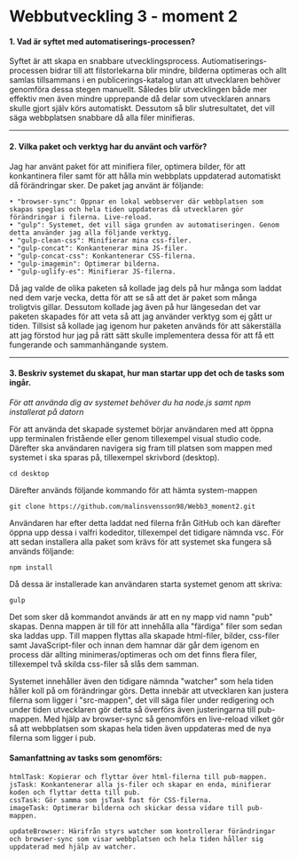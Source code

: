 # Webbutveckling 3 - moment 2

#### 1. Vad är syftet med automatiserings-processen? 

Syftet är att skapa en snabbare utvecklingsprocess.
Autiomatiserings-processen bidrar till att filstorlekarna blir mindre, bilderna optimeras och allt samlas tillsammans i en publicerings-katalog utan att utvecklaren behöver genomföra dessa stegen manuellt. Således blir utvecklingen både mer effektiv men även mindre upprepande då delar som utvecklaren annars skulle gjort själv körs automatiskt. Dessutom så blir slutresultatet, det vill säga webbplatsen snabbare då alla filer minifieras. 

***

 #### 2. Vilka paket och verktyg har du använt och varför? 
Jag har använt paket för att minifiera filer, optimera bilder, för att konkantinera filer samt för att hålla min 
webbplats uppdaterad automatiskt då förändringar sker. De paket jag använt är följande: 

```
• "browser-sync": Öppnar en lokal webbserver där webbplatsen som skapas speglas och hela tiden uppdateras då utvecklaren gör förändringar i filerna. Live-reload.
• "gulp": Systemet, det vill säga grunden av automatiseringen. Genom detta använder jag alla följande verktyg. 
• "gulp-clean-css": Minifierar mina css-filer.
• "gulp-concat": Konkantenerar mina JS-filer.
• "gulp-concat-css": Konkantenerar CSS-filerna.
• "gulp-imagemin": Optimerar bilderna.
• "gulp-uglify-es": Minifierar JS-filerna.
```

Då jag valde de olika paketen så kollade jag dels på hur många som laddat ned dem varje vecka, detta för att se så att det är paket som många troligtvis gillar. Dessutom kollade jag även på hur längesedan det var paketen skapades för att veta så att jag använder verktyg som ej gått ur tiden. 
Tillsist så kollade jag igenom hur paketen används för att säkerställa att jag förstod hur jag på rätt sätt skulle implementera dessa för att få ett fungerande och sammanhängande system. 
***

#### 3. Beskriv systemet du skapat, hur man startar upp det och de tasks som ingår. 
*För att använda dig av systemet behöver du ha node.js samt npm installerat på datorn* 

För att använda det skapade systemet börjar användaren med att öppna upp terminalen fristående eller genom tillexempel visual studio code. Därefter ska användaren navigera sig fram till platsen som mappen med systemet i ska sparas på, tillexempel skrivbord (desktop). 
```
cd desktop 
```
Därefter används följande kommando för att hämta system-mappen
```
git clone https://github.com/malinsvensson98/Webb3_moment2.git 
```
Användaren har efter detta laddat ned filerna från GitHub och kan därefter öppna upp dessa i valfri kodeditor, tillexempel det tidigare nämnda vsc. 
För att sedan installera alla paket som krävs för att systemet ska fungera så används följande: 
```
npm install 
```
Då dessa är installerade kan användaren starta systemet genom att skriva:
```
gulp 
```
Det som sker då kommandot används är att en ny mapp vid namn "pub" skapas. 
Denna mappen är till för att innehålla alla "färdiga" filer som sedan ska laddas upp. 
Till mappen flyttas alla skapade html-filer, bilder, css-filer samt JavaScript-filer och innan dem hamnar där går dem igenom en process där allting minimeras/optimeras och om det finns flera filer, tillexempel två skilda css-filer så slås dem samman. 

Systemet innehåller även den tidigare nämnda "watcher" som hela tiden håller koll på om förändringar görs. Detta innebär att utvecklaren kan justera filerna som ligger i "src-mappen", det vill säga filer under redigering och under tiden utvecklaren gör detta så överförs även justeringarna till pub-mappen. 
Med hjälp av browser-sync så genomförs en live-reload vilket gör så att webbplatsen som skapas hela tiden även uppdateras med de nya filerna som ligger i pub. 

#### Samanfattning av tasks som genomförs: 
 ```
 htmlTask: Kopierar och flyttar över html-filerna till pub-mappen. 
 jsTask: Konkantenerar alla js-filer och skapar en enda, minifierar koden och flyttar detta till pub. 
 cssTask: Gör samma som jsTask fast för CSS-filerna.
 imageTask: Optimerar bilderna och skickar dessa vidare till pub-mappen.
 
 updateBrowser: Härifrån styrs watcher som kontrollerar förändringar och browser-sync som visar webbplatsen och hela tiden håller sig uppdaterad med hjälp av watcher. 
 ```









